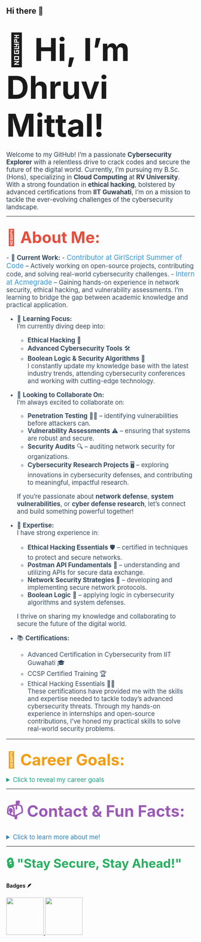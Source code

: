 ## Hi there 👋

<!--
**Dhruvi-tech/dhruvi-tech** is a ✨ _special_ ✨ repository because its `README.md` (this file) appears on your GitHub profile.

Here are some ideas to get you started:

- 🔭 I’m currently working on ...
- 🌱 I’m currently learning ...
- 👯 I’m looking to collaborate on ...
- 🤔 I’m looking for help with ...
- 💬 Ask me about ...
- 📫 How to reach me: ...
- 😄 Pronouns: ...
- ⚡ Fun fact: ...
-->
# <span style="font-size: 3em; font-weight: bold;">👋 Hi, I’m Dhruvi Mittal!</span>

<span style="font-size: 1.2em; color: #2c3e50;">Welcome to my GitHub! I’m a passionate **Cybersecurity Explorer** with a relentless drive to crack codes and secure the future of the digital world. Currently, I’m pursuing my B.Sc. (Hons), specializing in **Cloud Computing** at **RV University**. With a strong foundation in **ethical hacking**, bolstered by advanced certifications from **IIT Guwahati**, I’m on a mission to tackle the ever-evolving challenges of the cybersecurity landscape.</span>

---

## <span style="font-size: 2em; color: #e74c3c; font-weight: bold;">🌟 About Me:</span>

<span style="font-size: 1.2em; color: #34495e;">
- 🔭 <strong>Current Work:</strong>  
   - <span style="font-size: 1.1em; color: #3498db;">Contributor at GirlScript Summer of Code</span> – Actively working on open-source projects, contributing code, and solving real-world cybersecurity challenges.
   - <span style="font-size: 1.1em; color: #3498db;">Intern at Acmegrade</span> – Gaining hands-on experience in network security, ethical hacking, and vulnerability assessments. I’m learning to bridge the gap between academic knowledge and practical application.

- 🌱 <strong>Learning Focus:</strong>  
   I’m currently diving deep into:  
   - **Ethical Hacking** 🔐  
   - **Advanced Cybersecurity Tools** 🛠️  
   - **Boolean Logic & Security Algorithms** 🧠  
   I constantly update my knowledge base with the latest industry trends, attending cybersecurity conferences and working with cutting-edge technology.

- 👯 <strong>Looking to Collaborate On:</strong>  
   I’m always excited to collaborate on:
   - **Penetration Testing** 🕵️‍♀️ – identifying vulnerabilities before attackers can.  
   - **Vulnerability Assessments** ⚠️ – ensuring that systems are robust and secure.  
   - **Security Audits** 🔍 – auditing network security for organizations.  
   - **Cybersecurity Research Projects** 🖥️ – exploring innovations in cybersecurity defenses, and contributing to meaningful, impactful research.
  
   If you’re passionate about **network defense**, **system vulnerabilities**, or **cyber defense research**, let’s connect and build something powerful together!

- 💬 <strong>Expertise:</strong>  
   I have strong experience in:  
   - **Ethical Hacking Essentials** 🛡️ – certified in techniques to protect and secure networks.
   - **Postman API Fundamentals** 📡 – understanding and utilizing APIs for secure data exchange.
   - **Network Security Strategies** 🔗 – developing and implementing secure network protocols.
   - **Boolean Logic** 🧠 – applying logic in cybersecurity algorithms and system defenses.
  
   I thrive on sharing my knowledge and collaborating to secure the future of the digital world.

- 📚 <strong>Certifications:</strong>  
   - Advanced Certification in Cybersecurity from IIT Guwahati 🎓  
   - CCSP Certified Training 🏆  
   - Ethical Hacking Essentials 🧑‍💻  
   These certifications have provided me with the skills and expertise needed to tackle today’s advanced cybersecurity threats. Through my hands-on experience in internships and open-source contributions, I’ve honed my practical skills to solve real-world security problems.
</span>

---

## <span style="font-size: 2em; color: #f39c12; font-weight: bold;">🎯 Career Goals:</span>

<details>
  <summary style="font-size: 1.2em; color: #16a085;">Click to reveal my career goals</summary>
  
  <span style="font-size: 1.2em; color: #34495e;">
  - Securing the future by contributing to the global cybersecurity community and staying ahead of new, emerging threats. I aim to make the digital world a safer place through ethical hacking, advanced research, and the latest security techniques.
  - Collaborating with professionals and organizations to develop and implement innovative cybersecurity solutions. I’m particularly interested in penetration testing, digital forensics, and cryptography.
  - Expanding my expertise in fields such as threat intelligence, cyber law, and digital privacy, aiming to be at the forefront of cybersecurity innovation.
  </span>

</details>

---

## <span style="font-size: 2em; color: #9b59b6; font-weight: bold;">📫 Contact & Fun Facts:</span>

<details>
  <summary style="font-size: 1.2em; color: #2980b9;">Click to learn more about me!</summary>
  
  <span style="font-size: 1.2em; color: #34495e;">
  - 📫 How to Reach Me:  
     - Connect with me on [LinkedIn](https://www.linkedin.com/in/dhruvi-mittal/) for professional inquiries.  
     - Or email me directly at dhruvimittal2066@gmail.com.

  - 😄 **Pronouns**: She/Her

  - ⚡ **Fun Fact**:  
     Outside of cybersecurity, I’m a curious foodie 🍜 and an avid traveler✈️! I enjoy experimenting with new recipes and exploring diverse cultures. When I’m not cooking or traveling, you’ll likely find me listening to music 🎶—it helps me stay focused and creative while solving tough problems.
  </span>

</details>

---

### <span style="font-size: 2em; color: #27ae60; font-weight: bold;">🔒 "Stay Secure, Stay Ahead!"</span>

 <summary><b>Badges 🪶</b></summary><br>
<div style='display:flex; align-items:center; gap: 10px;' align='center'><a href="https://gssoc.girlscript.tech/leaderboard">
<img src="https://raw.githubusercontent.com/GSSoC24/Postman-Challenge/main/docs/assets/Postman%20White.png" width="100px" height="100px" />
  <img src="https://raw.githubusercontent.com/GSSoC24/Postman-Challenge/main/docs/assets/5.png" width="100px" height="100px" /></a>
</div>
</details>
